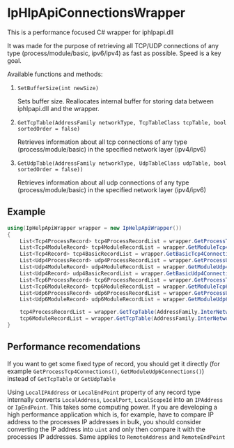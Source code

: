 # IpHlpApiConnectionsWrapper
This is a performance focused C# wrapper for iphlpapi.dll

It was made for the purpose of retrieving all TCP/UDP connections of any type (process/module/basic, ipv6/ipv4) as fast as possible. Speed is a key goal.

Available functions and methods:
1. `SetBufferSize(int newSize)`
   
   Sets buffer size. Reallocates internal buffer for storing data between iphlpapi.dll and the wrapper.
3. `GetTcpTable(AddressFamily networkType, TcpTableClass tcpTable, bool sortedOrder = false)`

   Retrieves information about all tcp connections of any type (process/module/basic) in the specified network layer (ipv4/ipv6)
5. `GetUdpTable(AddressFamily networkType, UdpTableClass udpTable, bool sortedOrder = false))`

   Retrieves information about all udp connections of any type (process/module/basic) in the specified network layer (ipv4/ipv6)

## Example

```C#
using(IpHelpApiWrapper wrapper = new IpHelpApiWrapper())
{
    List<Tcp4ProcessRecord> tcp4ProcessRecordList = wrapper.GetProcessTcp4Connections();
    List<Tcp4ModuleRecord> tcp4ModuleRecordList = wrapper.GetModuleTcp4Connections();
    List<Tcp4Record> tcp4BasicRecordList = wrapper.GetBasicTcp4Connections();
    List<Udp4ProcessRecord> udp4ProcessRecordList = wrapper.GetProcessUdp4Connections();
    List<Udp4ModuleRecord> udp4ModuleRecordList = wrapper.GetModuleUdp4Connections();
    List<Udp4Record> udp4BasicRecordList = wrapper.GetBasicUdp4Connections();
    List<Tcp6ProcessRecord> tcp6ProcessRecordList = wrapper.GetProcessTcp6Connections();
    List<Tcp6ModuleRecord> tcp6ModuleRecordList = wrapper.GetModuleTcp6Connections();
    List<Udp6ProcessRecord> udp6ProcessRecordList = wrapper.GetProcessUdp6Connections();
    List<Udp6ModuleRecord> udp6ModuleRecordList = wrapper.GetModuleUdp6Connections();

    tcp4ProcessRecordList = wrapper.GetTcpTable(AddressFamily.InterNetwork, TcpTableClass.TCP_TABLE_OWNER_PID_ALL).Cast<Tcp4ProcessRecord>().ToList();
    tcp6ModuleRecordList = wrapper.GetTcpTable(AddressFamily.InterNetworkV6, TcpTableClass.TCP_TABLE_OWNER_MODULE_ALL).Cast<Tcp6ModuleRecord>().ToList();
}
```

## Performance recomendations
If you want to get some fixed type of record, you should get it directly (for example `GetProcessTcp4Connections()`, `GetModuleUdp6Connections()`) instead of `GetTcpTable` or `GetUdpTable`

Using `LocalIPAddress` or `LocalEndPoint` property of any record type internally converts `LocalAddress`, `LocalPort`, `LocalScopeId` into an `IPAddress` or `IpEndPoint`. This takes some computing power. If you are developing a high performance application which is, for example, have to compare IP address to the processes IP addresses in bulk, you should consider converting the IP address into `uint` and only then compare it with the processes IP addresses. Same applies to `RemoteAddress` and `RemoteEndPoint`
